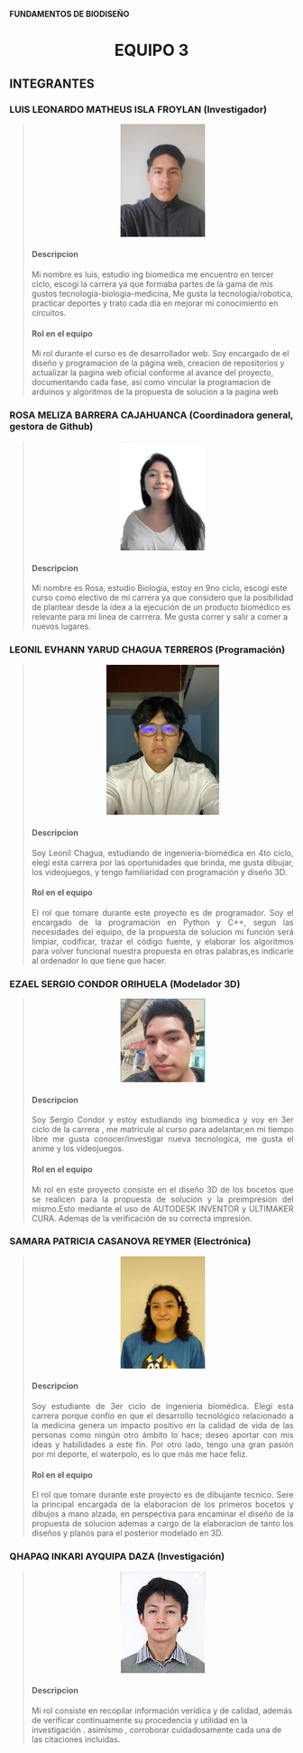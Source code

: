 <b> FUNDAMENTOS DE BIODISEÑO </b>
<h1><p align="center"> EQUIPO 3 </p></h1>

<h2> INTEGRANTES </h2>
<h3>LUIS LEONARDO MATHEUS ISLA FROYLAN (Investigador)</h3>

> <p align="center" ><img src="photos/photoLuisRepositorioreadme.jpg"  alt="fotoLuis" style="width: 150px"></p>
> <h4> Descripcion </h4>
>
> Mi nombre es luis, estudio ing biomedica me encuentro en tercer ciclo, escogi la carrera ya que formaba partes de la gama de mis gustos tecnologia-biologia-medicina, Me gusta la tecnologia/robotica, practicar deportes y trato cada dia en mejorar mi conocimiento en circuitos.
> <h4> Rol en el equipo</h4>
> Mi rol durante el curso es de desarrollador web. Soy encargado de el diseño y programacion de la página web, creacion de repositorios y actualizar la pagina web oficial conforme al avance del proyecto, documentando cada fase, asi como vincular la programacion de arduinos y algoritmos de la propuesta de solucion a la pagina web</p>

<h3>ROSA MELIZA BARRERA CAJAHUANCA (Coordinadora general, gestora de Github)</h3>

> <p align="center" ><img src="photos/photoRosaRepositorioReadme.png" alt="fotoRosa" style="width: 150px"></p>
> <h4> Descripcion </h4>
>
> Mi nombre es Rosa, estudio Biología, estoy en 9no ciclo, escogí este curso como electivo de mi carrera ya que considero que la posibilidad de plantear desde la idea a la ejecución de un producto biomédico es relevante para mi linea de carrrera. Me gusta correr y salir a comer a nuevos lugares. 

<h3>LEONIL EVHANN YARUD CHAGUA TERREROS (Programación)</h3>

> <p align="center" ><img src="photos/photoEvhannRepositorioReadme.jpg" alt="fotoEvhann" style="width: 200px"></p>
> <h4> Descripcion </h4>
> <p style="text-align: justify;">Soy Leonil Chagua, estudiando de ingeniería-biomédica en 4to ciclo, elegí esta carrera por las oportunidades que brinda, me gusta dibujar, los videojuegos, y tengo familiaridad con programación y diseño 3D.</p>
> <h4> Rol en el equipo </h4>
> <p style="text-align: justify;">El rol que tomare durante este proyecto es de programador. Soy el encargado de la programación en Python y C++, segun las necesidades del equipo, de la propuesta de solucion mi función será limpiar, codificar, trazar el código fuente, y elaborar los algoritmos para volver funcional nuestra propuesta en otras palabras,es indicarle al ordenador lo que tiene que hacer. </p>

<h3>EZAEL SERGIO CONDOR ORIHUELA (Modelador 3D)</h3>

> <p align="center" ><img src="photos/photoSergioRepositorioreadme.jpg"  alt="fotoSergio" style="width: 150px"></p>
> <h4> Descripcion </h4>
> <p style="text-align: justify;"> Soy Sergio Condor y estoy estudiando ing biomedica y voy en 3er ciclo de la carrera , me matricule al curso para adelantar,en mi tiempo libre me gusta conocer/investigar nueva tecnologica, me gusta el anime y los videojuegos. </p>
> <h4> Rol en el equipo</h4>
> <p style="text-align: justify;"> Mi rol en este proyecto consiste en el diseño 3D de los bocetos que se realicen para la propuesta de solución y la preimpresión del mismo.Esto mediante el uso de AUTODESK INVENTOR y ULTIMAKER CURA. Ademas de la verificación de su correcta impresión. </p>

<h3>SAMARA PATRICIA CASANOVA REYMER (Electrónica)</h3>

> <p align="center" ><img src="photos/pkotoSamaraRepositorioReadme.png"  alt="fotoSamara" style="width: 150px"></p>
> <h4> Descripcion </h4>
> <p style="text-align: justify;"> Soy estudiante de 3er ciclo de ingeniería biomédica. Elegí esta carrera porque confío en que el desarrollo tecnológico relacionado a la medicina genera un impacto positivo en la calidad de vida de las personas como ningún otro ámbito lo hace; deseo aportar con mis ideas y habilidades a este fin. Por otro lado, tengo una gran pasión por mi deporte, el waterpolo, es lo que más me hace feliz. </p>
> <h4> Rol en el equipo</h4>
> <p style="text-align: justify;"> El rol que tomare durante este proyecto es de dibujante tecnico. Sere la principal encargada de la elaboracion de los primeros bocetos y dibujos a mano alzada, en perspectiva para encaminar el diseño de la propuesta de solucion ademas a cargo de la elaboracion de tanto los diseños y planos para el posterior modelado en 3D. </p>

<h3>QHAPAQ INKARI AYQUIPA DAZA (Investigación)</h3>

> <p align="center" ><img src="photos/photoQhapaqRepositorioreadme.jpg" alt="fotoQhapaq" style="width: 150px"></p>
> <h4> Descripcion </h4>
> <p style="text-align: justify > Estudiante de 21 años, amante del emprendimiento y  de los negocios financieros. me gustan las cosas simples, como tomar un vasito de agua en la cima del monte everest. </p>
> <h4> Rol en el equipo</h4>
> <p style="text-align: justify> Mi rol consiste en recopilar información verídica y de calidad, además de verificar continuamente su procedencia y utilidad en la investigación . asimismo , corroborar cuidadosamente cada una de las citaciones incluidas. </p>
  

